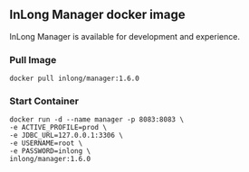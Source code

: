 ## InLong Manager docker image

InLong Manager is available for development and experience.

### Pull Image

```
docker pull inlong/manager:1.6.0
```

### Start Container

```
docker run -d --name manager -p 8083:8083 \
-e ACTIVE_PROFILE=prod \
-e JDBC_URL=127.0.0.1:3306 \
-e USERNAME=root \
-e PASSWORD=inlong \
inlong/manager:1.6.0
```